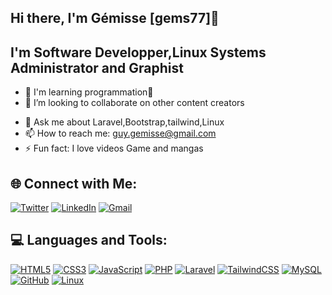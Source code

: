 ## Hi there, I'm Gémisse [gems77]👋

## I'm Software Developper,Linux Systems Administrator and Graphist


<!--- 🔭 I’m currently working on ... -->
- 🌱 I'm learning programmation🤣
- 👯 I’m looking to collaborate on other content creators
<!-- - 🤔 I’m looking for help with ... -->
- 💬 Ask me about Laravel,Bootstrap,tailwind,Linux
- 📫 How to reach me: guy.gemisse@gmail.com
- ⚡ Fun fact: I love videos Game and mangas

## 🌐 Connect with Me:
[![Twitter](https://img.shields.io/badge/Twitter-%231DA1F2.svg?&style=for-the-badge&logo=twitter&logoColor=white)](https://www.twitter.com/BossouGemisse)
[![LinkedIn](https://img.shields.io/badge/LinkedIn-%230077B5.svg?&style=for-the-badge&logo=linkedin&logoColor=white)](https://www.linkedin.com/in/g%C3%A9misse-bossou-72aaa2256/)
[![Gmail](https://img.shields.io/badge/Gmail-D14836?&style=for-the-badge&logo=gmail&logoColor=white)](mailto:guy.gemisse@gmail.com)

## 💻 Languages and Tools:
[![HTML5](https://img.shields.io/badge/HTML5-%23E34F26.svg?style=for-the-badge&logo=html5&logoColor=white)](#)
[![CSS3](https://img.shields.io/badge/CSS3-%231572B6.svg?style=for-the-badge&logo=css3&logoColor=white)](#)
[![JavaScript](https://img.shields.io/badge/JavaScript-%23F7DF1E.svg?style=for-the-badge&logo=javascript&logoColor=black)](#)
[![PHP](https://img.shields.io/badge/PHP-%23777BB4.svg?style=for-the-badge&logo=php&logoColor=white)](#)
[![Laravel](https://img.shields.io/badge/Laravel-%23FF2D20.svg?style=for-the-badge&logo=laravel&logoColor=white)](#)
[![TailwindCSS](https://img.shields.io/badge/TailwindCSS-%2338B2AC.svg?style=for-the-badge&logo=tailwind-css&logoColor=white)](#)
[![MySQL](https://img.shields.io/badge/MySQL-%2300f.svg?style=for-the-badge&logo=mysql&logoColor=white)](#)
[![GitHub](https://img.shields.io/badge/GitHub-%2312100E.svg?style=for-the-badge&logo=github&logoColor=white)](#)
[![Linux](https://img.shields.io/badge/Linux-%23FCC624.svg?style=for-the-badge&logo=linux&logoColor=black)](#)
<!-- [![Node.js](https://img.shields.io/badge/Node.js-%23339933.svg?style=for-the-badge&logo=node.js&logoColor=white)](#) -->
<!-- [![Postgres](https://img.shields.io/badge/Postgres-%23316192.svg?style=for-the-badge&logo=postgresql&logoColor=white)](#)  -->
<!-- [![Vercel](https://img.shields.io/badge/Vercel-%23000000.svg?style=for-the-badge&logo=vercel&logoColor=white)](#) -->
<!-- [![VS Code](https://img.shields.io/badge/VSCode-%23007ACC.svg?style=for-the-badge&logo=visual-studio-code&logoColor=white)](#) -->
<!-- [![React](https://img.shields.io/badge/React-%2361DAFB.svg?style=for-the-badge&logo=react&logoColor=black)](#) -->
<!-- [![React Native](https://img.shields.io/badge/React_Native-%230D1117.svg?style=for-the-badge&logo=react&logoColor=white)](#) -->


